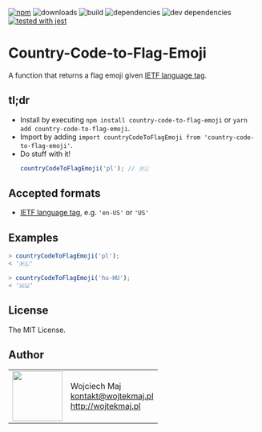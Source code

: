 [![npm](https://img.shields.io/npm/v/country-code-to-flag-emoji.svg)](https://www.npmjs.com/package/country-code-to-flag-emoji) ![downloads](https://img.shields.io/npm/dt/country-code-to-flag-emoji.svg) ![build](https://img.shields.io/travis/wojtekmaj/country-code-to-flag-emoji/master.svg) ![dependencies](https://img.shields.io/david/wojtekmaj/country-code-to-flag-emoji.svg) ![dev dependencies](https://img.shields.io/david/dev/wojtekmaj/country-code-to-flag-emoji.svg) [![tested with jest](https://img.shields.io/badge/tested_with-jest-99424f.svg)](https://github.com/facebook/jest)

# Country-Code-to-Flag-Emoji
A function that returns a flag emoji given [IETF language tag].

## tl;dr
* Install by executing `npm install country-code-to-flag-emoji` or `yarn add country-code-to-flag-emoji`.
* Import by adding `import countryCodeToFlagEmoji from 'country-code-to-flag-emoji'`.
* Do stuff with it!
    ```js
    countryCodeToFlagEmoji('pl'); // 🇵🇱
    ```

## Accepted formats
* [IETF language tag], e.g. `'en-US'` or `'US'`

## Examples

```js
> countryCodeToFlagEmoji('pl');
< '🇵🇱'

> countryCodeToFlagEmoji('hu-HU');
< '🇭🇺'
```

## License

The MIT License.

## Author

<table>
  <tr>
    <td>
      <img src="https://github.com/wojtekmaj.png?s=100" width="100">
    </td>
    <td>
      Wojciech Maj<br />
      <a href="mailto:kontakt@wojtekmaj.pl">kontakt@wojtekmaj.pl</a><br />
      <a href="http://wojtekmaj.pl">http://wojtekmaj.pl</a>
    </td>
  </tr>
</table>

[IETF language tag]: https://en.wikipedia.org/wiki/IETF_language_tag
